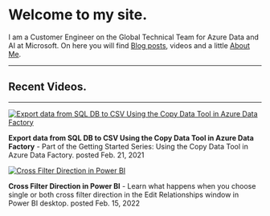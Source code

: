 
<div id="home">
  <h1>Welcome to my site.</h1>


I am a Customer Engineer on the Global Technical Team for Azure Data and AI at Microsoft. On here you will find [Blog posts](blog.md), videos and a little [About Me](About.md).


----------------------------------------------------------------------------------------------------------


<div id="home">
  <h2>Recent Videos.</h2>

----------------------------------------------------------------------------------------------------------

[![Export data from SQL DB to CSV Using the Copy Data Tool in Azure Data Factory](https://img.youtube.com/vi/V7IJU-tHBpg/mqdefault.jpg)](https://youtu.be/V7IJU-tHBpg)

**Export data from SQL DB to CSV Using the Copy Data Tool in Azure Data Factory** - Part of the Getting Started Series: Using the Copy Data Tool in Azure Data Factory. posted Feb. 21, 2021




[![Cross Filter Direction in Power BI](https://img.youtube.com/vi/30OrlrKbXsw/mqdefault.jpg)](https://youtu.be/30OrlrKbXsw)

**Cross Filter Direction in Power BI** - Learn what happens when you choose single or both cross filter direction in the Edit Relationships window in Power BI desktop. posted Feb. 15, 2022 



